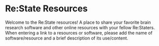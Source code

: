# Re:State Resources

Welcome to the Re:State resources!
A place to share your favorite brain research software and other online resources with your fellow Re:Staters.
When entering a link to a resources or software, please add the name of software/resource and a brief description of its use/content.
